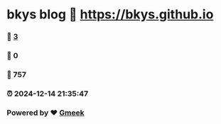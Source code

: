 # bkys blog :link: https://bkys.github.io 
### :page_facing_up: [3](https://bkys.github.io/tag.html) 
### :speech_balloon: 0 
### :hibiscus: 757 
### :alarm_clock: 2024-12-14 21:35:47 
### Powered by :heart: [Gmeek](https://github.com/Meekdai/Gmeek)
